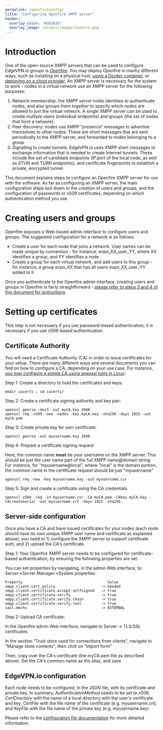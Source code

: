 ```yaml
---
permalink: /openfireconfig/
title: "Configuring Openfire XMPP server"
header:
  overlay_color: "#303030"
  overlay_image: /assets/images/texture.png
---
```


# Introduction

One of the open-source XMPP servers that can be used to configure EdgeVPN.io groups is [Openfire](https://www.igniterealtime.org/projects/openfire/). You may deploy Openfire in manhy different ways, such as installing on a physical host, [using a Docker container](https://hub.docker.com/r/quantumobject/docker-openfire), or [deploying on a cloud provider](https://bitnami.com/stack/openfire/cloud/aws). An XMPP server is necessary for the system to work - nodes in a virtual network use an XMPP server for the following purposes:

1. Network membership: the XMPP server holds identities to authenticate nodes, and also groups them together to specify which nodes are allowed to join the virtual network. A single XMPP server can be used to create multiple users (individual endpoints) and groups (the set of nodes that form a network).
2. Peer discovery: nodes use XMPP "presence" messages to advertise themselves to other nodes. These are short messages that are sent periodically to the XMPP server, and forwarded to nodes belonging to a group
3. Signalling to create tunnels: EdgeVPN.io uses XMPP short messages to exchange information that is needed to create Internet tunnels. These include the set of candidate endpoints (IP:port of the local node, as well as STUN and TURN endpoints), and certificate fingerprints to establish a private, encrypted tunnel

This document explains steps to configure an Openfire XMPP server for use with the software. As far as configuring an XMPP server, the main configuration steps boil down to the creation of users and groups, and the configuration of passwords or x509 certificates, depending on which authentication method you use

# Creating users and groups

Openfire exposes a Web-based admin interface to configure users and groups. The suggested configuration for a network is as follows:

* Create a user for each node that joins a network. User names can be made unique by convention - for instance, evpn_XX_user_YY, where XX identifies a group, and YY identifies a node
* Create a group for each virtual network, and add users to this group - for instance, a group evpn_XX that has all users evpn_XX_user_YY added to it

Once you authenticate to the Openfire admin interface, creating users and groups in Openfire is fairly straightforward - [please refer to steps 3 and 4 of this document for isntructions](/openfiredocker)

# Setting up certificates

This step is not necessary if you use password-based authentication; it is necessary if you use x509-based authentication.

## Certificate Authority

You will need a Certificate Authority (CA) in order to issue certificates for your setup. There are many different ways and several documents you can find on how to configure a CA, depending on your use case. For instance, [you may configure a simple CA using openssl tools in Linux](https://deliciousbrains.com/ssl-certificate-authority-for-local-https-development/):

Step 1: Create a directory to hold the certificates and keys:

```
mkdir cacerts ; cd cacerts/ 
```

Step 2: Create a certificate signing authority and key pair:

```
openssl genrsa -des3 -out myCA.key 2048
openssl req -x509 -new -nodes -key myCA.key -sha256 -days 1825 -out myCA.pem
```

Step 3: Create private key for own certificate:

```
openssl genrsa -out myusername.key 2048
```

Step 4: Prepare a certificate signing request

Here, the common name **must** be your username on the XMPP server. This should be just the user name part of the full XMPP name@domain string. For instance, for "myusername@local", where "local" is the domain portion, the common name in the certificate request should be just "myusername"

```
openssl req -new -key myusername.key -out myusername.csr
```

Step 5: Sign and create a certificate using the CA credentials

```
openssl x509 -req -in myusername.csr -CA myCA.pem -CAkey myCA.key -CAcreateserial -out myusername.crt -days 1825 -sha256
```

## Server-side configuration

Once you have a CA and have issued certificates for your nodes (each node should have its own unique XMPP user name and certificate as explained above), you need to 1) configure the XMPP server to support certificate auth, and 2) upload the CA's certificate.

Step 1: Your Openfire XMPP server needs to be configured for certificate-based authentication, by ensuring the following properties are set. 

You can set properties by navigating, in the admin Web interface, to: Server->Server Manager->System properties

```
Property                                       Value
xmpp.client.cert.policy                     -> needed
xmpp.client.certificate.accept-selfsigned   -> true
xmpp.client.certificate.verify              -> true
xmpp.client.certificate.verify.chain        -> true
xmpp.client.certificate.verify.root         -> true
sasl.mechs                                  -> EXTERNAL
```

Step 2: Upload CA certificate:

In the Openfire admin Web interface, navigate to Server -> TLS/SSL certificates

In the section "Trust store used for connections from clients", navigate to "Manage store contents", then click on "import form"

Then, copy over the CA's certificate (the myCA.pem file as described above). Set the CA's common name as the alias, and save

## EdgeVPN.io configuration

Each node needs to be configured, in the JSON file, with its certificate and private key. In summary, *AuthenticationMethod* needs to be set to x509, *CertDirectory* with the name of a local directory with the user's certificate and key, *CertFile* with the file name of the certificate (e.g. myusername.crt), and *KeyFile* with the file name of the private key (e.g. myusername.key)

Please refer to the [configuration file documentation](/configfile) for more detailed information.


